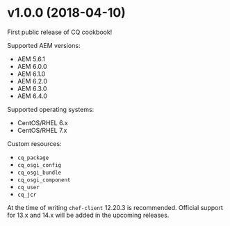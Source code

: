 # v1.0.0 (2018-04-10)

First public release of CQ cookbook!

Supported AEM versions:

* AEM 5.6.1
* AEM 6.0.0
* AEM 6.1.0
* AEM 6.2.0
* AEM 6.3.0
* AEM 6.4.0

Supported operating systems:

* CentOS/RHEL 6.x
* CentOS/RHEL 7.x

Custom resources:

* `cq_package`
* `cq_osgi_config`
* `cq_osgi_bundle`
* `cq_osgi_component`
* `cq_user`
* `cq_jcr`

At the time of writing `chef-client` 12.20.3 is recommended. Official support
for 13.x and 14.x will be added in the upcoming releases.
